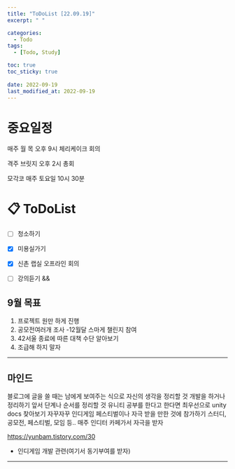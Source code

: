 ```yaml
---
title: "ToDoList [22.09.19]"
excerpt: " "

categories:
  - Todo
tags:
  - [Todo, Study]

toc: true
toc_sticky: true
 
date: 2022-09-19
last_modified_at: 2022-09-19 
---
```


# 중요일정

매주 월 목 오후 9시 체리케이크 회의

격주 브릿지 오후 2시 총회

모각코 매주 토요일 10시 30분

# 📋 ToDoList  

- [ ] 청소하기 
- [x] 미용실가기
- [x] 신촌 랩실 오프라인 회의
- [ ] 강의듣기 && 


## 9월 목표  
  
1. 프로젝트 원만 하게 진행
2. 공모전여러개 조사
  -12월달 스마게 챌린지 참여
3. 42서울 종료에 따른 대책 수단 알아보기
4. 조급해 하지 말자

---

## 마인드

블로그에 글을 쓸 때는 남에게 보여주는 식으로 자신의 생각을 정리할 것
개발을 하거나 정리하기 앞서 단계나 순서를 정리할 것
유니티 공부를 한다고 한다면 최우선으로 unity docs 찾아보기
자꾸자꾸 인디게임 페스티벌이나 자극 받을 만한 것에 참가하기
스터디, 공모전, 페스티벌, 모임 등..
매주 인디터 카페가서 자극을 받자

https://yunbam.tistory.com/30
- 인디게임 개발 관련(여기서 동기부여를 받자)

---
